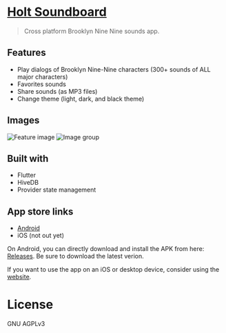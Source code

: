 # [Holt Soundboard](https://play.google.com/store/apps/details?id=com.themindstorm.holt_soundboard&hl=en_US)
> Cross platform Brooklyn Nine Nine sounds app.

## Features
- Play dialogs of Brooklyn Nine-Nine characters (300+ sounds of ALL major characters)
- Favorites sounds
- Share sounds (as MP3 files)
- Change theme (light, dark, and black theme)

## Images
![Feature image](https://i.imgur.com/SQnzkkG.png)
![Image group](https://i.imgur.com/4MWtkwu.png)

## Built with
- Flutter
- HiveDB
- Provider state management

## App store links
- [Android](https://play.google.com/store/apps/details?id=com.themindstorm.holt_soundboard&hl=en_US)
- iOS (not out yet)

On Android, you can directly download and install the APK from here: [Releases](https://github.com/holt-soundboard/holt-soundboard-mobile/releases). Be sure to download the latest verion.

If you want to use the app on an iOS or desktop device, consider using the [website](https://holt-soundboard.github.io).

# License
GNU AGPLv3